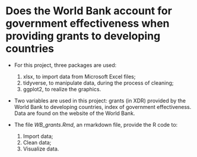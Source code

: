 # Does the World Bank account for government effectiveness when providing grants to developing countries

* For this project, three packages are used:
  1) xlsx, to import data from Microsoft Excel files;
  2) tidyverse, to manipulate data, during the process of cleaning;
  3) ggplot2, to realize the graphics.


* Two variables are used in this project: grants (in XDR) provided by the World Bank to developing countries, index of government effectiveness. Data are found on the website of the World Bank.

* The file *WB_grants.Rmd*, an rmarkdown file, provide the R code to:
  1) Import data;
  2) Clean data;
  3) Visualize data.
  